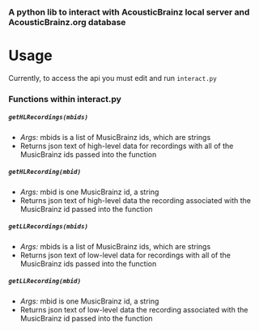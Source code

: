 ### **A python lib to interact with AcousticBrainz local server and AcousticBrainz.org database**

# Usage
Currently, to access the api you must edit and run `interact.py`

### Functions within interact.py

##### `getHLRecordings(mbids)`
* *Args:* mbids is a list of MusicBrainz ids, which are strings
* Returns json text of high-level data for recordings with all of the MusicBrainz ids passed into the function

##### `getHLRecording(mbid)`
* *Args:* mbid is one MusicBrainz id, a string
* Returns json text of high-level data the recording associated with the MusicBrainz id passed into the function

##### `getLLRecordings(mbids)`
* *Args:* mbids is a list of MusicBrainz ids, which are strings
* Returns json text of low-level data for recordings with all of the MusicBrainz ids passed into the function

##### `getLLRecording(mbid)`
* *Args:* mbid is one MusicBrainz id, a string
* Returns json text of low-level data the recording associated with the MusicBrainz id passed into the function
